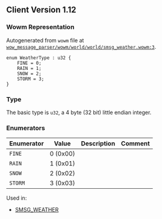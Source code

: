 ## Client Version 1.12

### Wowm Representation

Autogenerated from `wowm` file at [`wow_message_parser/wowm/world/world/smsg_weather.wowm:3`](https://github.com/gtker/wow_messages/tree/main/wow_message_parser/wowm/world/world/smsg_weather.wowm#L3).

```rust,ignore
enum WeatherType : u32 {
    FINE = 0;
    RAIN = 1;
    SNOW = 2;
    STORM = 3;
}
```
### Type
The basic type is `u32`, a 4 byte (32 bit) little endian integer.
### Enumerators
| Enumerator | Value  | Description | Comment |
| --------- | -------- | ----------- | ------- |
| `FINE` | 0 (0x00) |  |  |
| `RAIN` | 1 (0x01) |  |  |
| `SNOW` | 2 (0x02) |  |  |
| `STORM` | 3 (0x03) |  |  |

Used in:
* [SMSG_WEATHER](smsg_weather.md)
